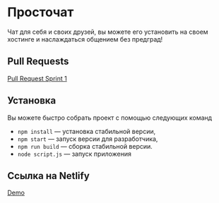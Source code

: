 # Просточат

Чат для себя и своих друзей, вы можете его установить на своем хостинге и наслаждаться общением без предград!

## Pull Requests
[Pull Request Sprint 1](https://github.com/matroskin92/middle.messenger.praktikum.yandex/pull/1)

## Установка

Вы можете быстро собрать проект с помощью следующих команд

- `npm install` — установка стабильной версии,
- `npm start` — запуск версии для разработчика,
- `npm run build` — сборка стабильной версии.
- `node script.js` — запуск приложения

## Ссылка на Netlify
[Demo](https://deploy-preview-1--fascinating-licorice-5194e9.netlify.app/)